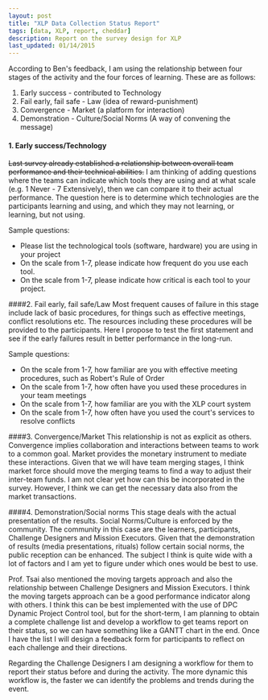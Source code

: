 ```yaml
---
layout: post
title: "XLP Data Collection Status Report"
tags: [data, XLP, report, cheddar]
description: Report on the survey design for XLP
last_updated: 01/14/2015
---
```


According to Ben's feedback, I am using the relationship between four stages of the activity and the four forces of learning. These are as follows:

1. Early success - contributed to Technology
2. Fail early, fail safe - Law (idea of reward-punishment)
3. Convergence - Market (a platform for interaction)
4. Demonstration - Culture/Social Norms (A way of convening the message)


#### 1. Early success/Technology
~~Last survey already established a relationship between overall team performance and their technical abilities.~~ I am thinking of adding questions where the teams can indicate which tools they are using and at what scale (e.g. 1 Never - 7 Extensively), then we can compare it to their actual performance. The question here is to determine which technologies are the participants learning and using, and which they may not learning, or learning, but not using.

Sample questions:
- Please list the technological tools (software, hardware) you are using in your project
- On the scale from 1-7, please indicate how frequent do you use each tool.
- On the scale from 1-7, please indicate how critical is each tool to your project.




####2. Fail early, fail safe/Law
Most frequent causes of failure in this stage include lack of basic procedures, for things such as effective meetings, conflict resolutions etc. The resources including these procedures will be provided to the participants. Here I propose to test the first statement and see if the early failures result in better performance in the long-run.

Sample questions:
- On the scale from 1-7, how familiar are you with effective meeting procedures, such as Robert's Rule of Order
- On the scale from 1-7, how often have you used these procedures in your team meetings
- On the scale from 1-7, how familiar are you with the XLP court system
- On the scale from 1-7, how often have you used the court's services to resolve conflicts

####3. Convergence/Market
This relationship is not as explicit as others. Convergence implies collaboration and interactions between teams to work to a common goal. Market provides the monetary instrument to mediate these interactions. Given that we will have team merging stages, I think market force should move the merging teams to find a way to adjust their inter-team funds. I am not clear yet how can this be incorporated in the survey. However, I think we can get the necessary data also from the market transactions.


####4. Demonstration/Social norms
This stage deals with the actual presentation of the results. Social Norms/Culture is enforced by the community. The community in this case are the learners, participants, Challenge Designers and Mission Executors. Given that the demonstration of results (media presentations, rituals) follow certain social norms, the public reception can be enhanced. The subject I think is quite wide with a lot of factors and I am yet to figure under which ones would be best to use.


Prof. Tsai also mentioned the moving targets approach and also the relationship between Challenge Designers and Mission Executors. I think the moving targets approach can be a good performance indicator along with others. I think this can be best implemented with the use of DPC Dynamic Project Control tool, but for the short-term, I am planning to obtain a complete challenge list and develop a workflow to get teams report on their status, so we can have something like a GANTT chart in the end. Once I have the list I will design a feedback form for participants to reflect on each challenge and their directions.

Regarding the Challenge Designers I am designing a workflow for them to report their status before and during the activity. The more dynamic this workflow is, the faster we can identify the problems and trends during the event.

